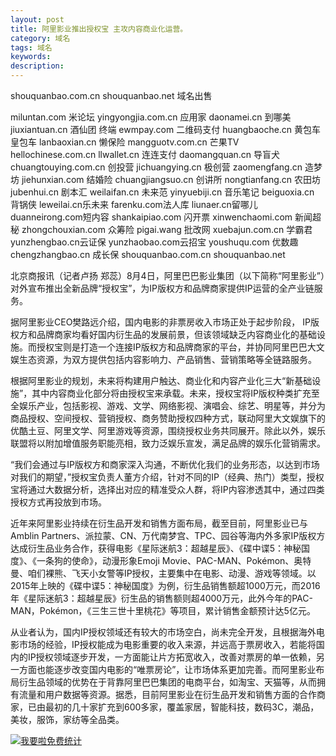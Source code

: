 ```yaml
---
layout: post
title: 阿里影业推出授权宝 主攻内容商业化运营。
category: 域名
tags: 域名
keywords: 
description:
---
```


shouquanbao.com.cn shouquanbao.net 域名出售

miluntan.com 米论坛 
yingyongjia.com.cn 应用家 
daonamei.cn 到哪美 
jiuxiantuan.cn 酒仙团 终端 
ewmpay.com 二维码支付 
huangbaoche.cn 黄包车 皇包车
lanbaoxian.cn 懒保险 
mangguotv.com.cn 芒果TV 
hellochinese.com.cn 
llwallet.cn 连连支付 
daomangquan.cn 导盲犬 
chuangtouying.com.cn 创投营 
jichuangying.cn 极创营 
zaomengfang.cn 造梦坊 
jiehunxian.com 结婚险 
chuangjiangsuo.cn 创讲所
nongtianfang.cn 农田坊 
jubenhui.cn 剧本汇 
weilaifan.cn 未来范 
yinyuebiji.cn 音乐笔记
beiguoxia.cn 背锅侠 
leweilai.cn乐未来
farenku.com法人库
liunaer.cn留哪儿
duanneirong.com短内容
shankaipiao.com 闪开票
xinwenchaomi.com 新闻超秘
zhongchouxian.com 众筹险
pigai.wang 批改网 
xuebajun.com.cn 学霸君 
yunzhengbao.cn云证保
yunzhaobao.com云招宝
youshuqu.com 优数趣
chengzhangbao.cn 成长保
shouquanbao.com.cn shouquanbao.net 



北京商报讯（记者卢扬 郑蕊）8月4日，阿里巴巴影业集团（以下简称“阿里影业”）对外宣布推出全新品牌“授权宝”，为IP版权方和品牌商家提供IP运营的全产业链服务。

据阿里影业CEO樊路远介绍，国内电影的非票房收入市场正处于起步阶段， IP版权方和品牌商家均看好国内衍生品的发展前景，但该领域缺乏内容商业化的基础设施。而授权宝则是打造一个连接IP版权方和品牌商家的平台，并协同阿里巴巴大文娱生态资源，为双方提供包括内容影响力、产品销售、营销策略等全链路服务。

根据阿里影业的规划，未来将构建用户触达、商业化和内容产业化三大“新基础设施”，其中内容商业化部分将由授权宝来承载。未来，授权宝将IP版权种类扩充至全娱乐产业，包括影视、游戏、文学、网络影视、演唱会、综艺、明星等，并分为商品授权、空间授权、营销授权、商务赞助授权四种方式，联动阿里大文娱旗下的优酷土豆、阿里文学、阿里游戏等资源，围绕授权业务共同展开。除此以外，娱乐联盟将以附加增值服务职能亮相，致力泛娱乐宣发，满足品牌的娱乐化营销需求。

“我们会通过与IP版权方和商家深入沟通，不断优化我们的业务形态，以达到市场对我们的期望，”授权宝负责人董方介绍，针对不同的IP（经典、热门）类型，授权宝将通过大数据分析，选择出对应的精准受众人群，将IP内容渗透其中，通过四类授权方式再投放到市场。

近年来阿里影业持续在衍生品开发和销售方面布局，截至目前，阿里影业已与Amblin Partners、派拉蒙、CN、万代南梦宫、TPC、园谷等海内外多家IP版权方达成衍生品业务合作，获得电影《星际迷航3：超越星辰》、《碟中谍5：神秘国度》、《一条狗的使命》，动漫形象Emoji Movie、PAC-MAN、Pokémon、奥特曼、咱们裸熊、飞天小女警等IP授权，主要集中在电影、动漫、游戏等领域。以2015年上映的《碟中谍5：神秘国度》为例，衍生品销售额超1000万元，而2016年《星际迷航3：超越星辰》衍生品的销售额则超4000万元，此外今年的PAC-MAN，Pokémon，《三生三世十里桃花》等项目，累计销售金额预计达5亿元。

从业者认为，国内IP授权领域还有较大的市场空白，尚未完全开发，且根据海外电影市场的经验，IP授权能成为电影重要的收入来源，并远高于票房收入，若能将国内的IP授权领域逐步开发，一方面能让片方拓宽收入，改善对票房的单一依赖，另一方面也能逐步改变国内电影的“唯票房论”，让市场体系更加完善。而阿里影业布局衍生品领域的优势在于背靠阿里巴巴集团的电商平台，如淘宝、天猫等，从而拥有流量和用户数据等资源。据悉，目前阿里影业在衍生品开发和销售方面的合作商家，已由最初的几十家扩充到600多家，覆盖家居，智能科技，数码3C，潮品，美妆，服饰，家纺等全品类。



<script language="javascript" type="text/javascript" src="//js.users.51.la/19176892.js"></script>
<noscript><a href="//www.51.la/?19176892" target="_blank"><img alt="&#x6211;&#x8981;&#x5566;&#x514D;&#x8D39;&#x7EDF;&#x8BA1;" src="//img.users.51.la/19176892.asp" style="border:none" /></a></noscript>
